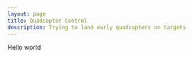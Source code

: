```yaml
---
layout: page
title: Quadcopter Control
description: Trying to land early quadcopters on targets
---
```


Hello world